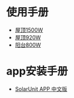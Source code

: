 # 使用手册
- [屋顶1500W](https://interface.dhhome-e.com/dh/api/profile/app/%E8%AF%B4%E6%98%8E%E4%B9%A61500W.pdf)
- [屋顶920W](https://interface.dhhome-e.com/dh/api/profile/app/%E8%AF%B4%E6%98%8E%E4%B9%A6920W.pdf)
- [阳台800W](https://interface.dhhome-e.com/dh/api/profile/app/%E9%98%B3%E5%8F%B0%E5%85%89%E4%BC%8F%E5%BF%AB%E8%A3%85%E6%89%8B%E5%86%8C.pdf)

# app安装手册
- [SolarUnit APP 中文版](https://image.dhhome-e.com:9000/daheng/document/SolarUnit%20APP%20installation%20instructions%E4%B8%AD%E6%96%87%E7%89%88.pdf)